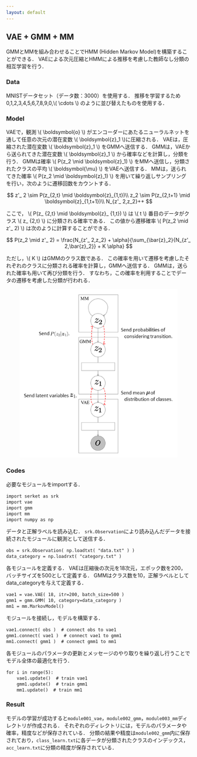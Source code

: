 ```yaml
---
layout: default
---
```

## VAE + GMM + MM
GMMとMMを組み合わせることでHMM (Hidden Markov Model)を構築することができる．
VAEによる次元圧縮とHMMによる推移を考慮した教師なし分類の相互学習を行う．

### Data
MNISTデータセット（データ数：3000）を使用する．
推移を学習するため0,1,2,3,4,5,6,7,8,9,0,\\( \cdots \\) のように並び替えたものを使用する．

### Model
VAEで，観測 \\( \boldsymbol{o} \\) がエンコーダーにあたるニューラルネットを通して任意の次元の潜在変数 \\( \boldsymbol{z}_1 \\)に圧縮される．
VAEは，圧縮された潜在変数 \\( \boldsymbol{z}_1 \\) をGMMへ送信する．
GMMは，VAEから送られてきた潜在変数 \\( \boldsymbol{z}_1 \\) から確率などを計算し，分類を行う．
GMMは確率 \\( P(z_2 \mid \boldsymbol{z}_1) \\) をMMへ送信し，分類されたクラスの平均 \\( \boldsymbol{\mu} \\) をVAEへ送信する．
MMは，送られてきた確率 \\( P(z_2 \mid \boldsymbol{z}_1) \\) を用いて繰り返しサンプリングを行い，次のように遷移回数をカウントする．

$$
z'_ 2 \sim P(z_{2,t} \mid \boldsymbol{z}_{1,t})\\
z_2 \sim P(z_{2,t+1} \mid \boldsymbol{z}_{1,t+1})\\
N_{z'_ 2,z_2}++
$$

ここで， \\( P(z_ {2,t} \mid \boldsymbol{z}_ {1,t}) \\) は \\( t \\) 番目のデータがクラス \\( z_ {2,t} \\) に分類される確率である．
この値から遷移確率 \\( P(z_2 \mid z'_ 2) \\) は次のように計算することができる．

$$
P(z_2 \mid z'_ 2) = \frac{N_{z'_ 2,z_2} + \alpha}{\sum_{\bar{z}_2}{N_{z'_ 2,\bar{z}_2}} + K \alpha}
$$

ただし，\\( K \\) はGMMのクラス数である．
この確率を用いて遷移を考慮したそれぞれのクラスに分類される確率を計算し，GMMへ送信する．
GMMは，送られた確率も用いて再び分類を行う．
すなわち，この確率を利用することでデータの遷移を考慮した分類が行われる．

<div align="center">
<img src="img/vae-gmm-mm/vae-gmm-mm.png" width="430px">
</div>

### Codes
必要なモジュールをimportする．

```
import serket as srk
import vae
import gmm
import mm
import numpy as np
```

データと正解ラベルを読み込む．
`srk.Observation`により読み込んだデータを接続されたモジュールに観測として送信する．

```
obs = srk.Observation( np.loadtxt( "data.txt" ) )
data_category = np.loadrxt( "category.txt" )
```

各モジュールを定義する．
VAEは圧縮後の次元を18次元，エポック数を200，バッチサイズを500として定義する．
GMMはクラス数を10，正解ラベルとしてdata_categoryを与えて定義する．

```
vae1 = vae.VAE( 18, itr=200, batch_size=500 )
gmm1 = gmm.GMM( 10, category=data_category )
mm1 = mm.MarkovModel()
```

モジュールを接続し，モデルを構築する．

```
vae1.connect( obs )  # connect obs to vae1
gmm1.connect( vae1 )  # connect vae1 to gmm1
mm1.connect( gmm1 )  # connect gmm1 to mm1
```

各モジュールのパラメータの更新とメッセージのやり取りを繰り返し行うことでモデル全体の最適化を行う．

```
for i in range(5):
    vae1.update()  # train vae1
    gmm1.update()  # train gmm1
    mm1.update()  # train mm1
```

### Result
モデルの学習が成功すると`module001_vae`，`module002_gmm`，`module003_mm`ディレクトリが作成される．
それぞれのディレクトリには，モデルのパラメータや確率，精度などが保存されている．
分類の結果や精度は`module002_gmm`内に保存されており，`class_learn.txt`に各データが分類されたクラスのインデックス，`acc_learn.txt`に分類の精度が保存されている．
